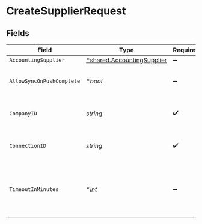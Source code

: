 # CreateSupplierRequest


## Fields

| Field                                                                   | Type                                                                    | Required                                                                | Description                                                             | Example                                                                 |
| ----------------------------------------------------------------------- | ----------------------------------------------------------------------- | ----------------------------------------------------------------------- | ----------------------------------------------------------------------- | ----------------------------------------------------------------------- |
| `AccountingSupplier`                                                    | [*shared.AccountingSupplier](../../models/shared/accountingsupplier.md) | :heavy_minus_sign:                                                      | N/A                                                                     |                                                                         |
| `AllowSyncOnPushComplete`                                               | **bool*                                                                 | :heavy_minus_sign:                                                      | Allow a sync upon push completion.                                      |                                                                         |
| `CompanyID`                                                             | *string*                                                                | :heavy_check_mark:                                                      | Unique identifier for a company.                                        | 8a210b68-6988-11ed-a1eb-0242ac120002                                    |
| `ConnectionID`                                                          | *string*                                                                | :heavy_check_mark:                                                      | Unique identifier for a connection.                                     | 2e9d2c44-f675-40ba-8049-353bfcb5e171                                    |
| `TimeoutInMinutes`                                                      | **int*                                                                  | :heavy_minus_sign:                                                      | Time limit for the push operation to complete before it is timed out.   |                                                                         |